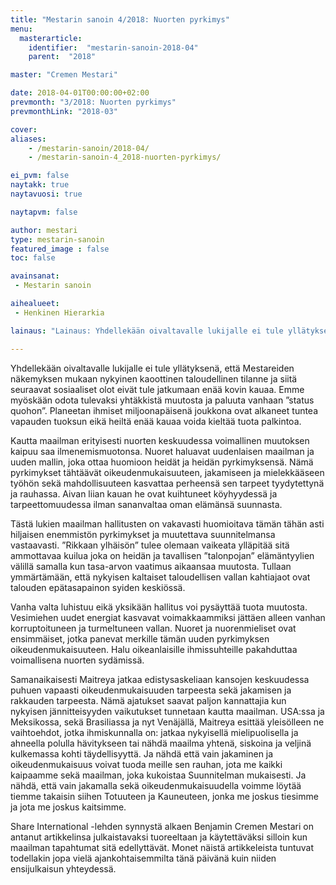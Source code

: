 ```yaml
---
title: "Mestarin sanoin 4/2018: Nuorten pyrkimys"
menu:
  masterarticle:
    identifier:  "mestarin-sanoin-2018-04"
    parent:  "2018"

master: "Cremen Mestari"

date: 2018-04-01T00:00:00+02:00
prevmonth: "3/2018: Nuorten pyrkimys"
prevmonthLink: "2018-03"

cover:
aliases:
    - /mestarin-sanoin/2018-04/
    - /mestarin-sanoin-4_2018-nuorten-pyrkimys/

ei_pvm: false
naytakk: true
naytavuosi: true

naytapvm: false

author: mestari
type: mestarin-sanoin
featured_image : false
toc: false

avainsanat:
 - Mestarin sanoin

aihealueet:
 - Henkinen Hierarkia

lainaus: "Lainaus: Yhdellekään oivaltavalle lukijalle ei tule yllätyksenä, että Mestareiden näkemyksen mukaan nykyinen kaoottinen taloudellinen tilanne ja siitä seuraavat sosiaaliset olot eivät tule jatkumaan enää kovin kauaa."

---
```

<p>Yhdellekään oivaltavalle lukijalle ei tule yllätyksenä, että Mestareiden näkemyksen mukaan nykyinen kaoottinen taloudellinen tilanne ja siitä seuraavat sosiaaliset olot eivät tule jatkumaan enää kovin kauaa. Emme myöskään odota tulevaksi yhtäkkistä muutosta ja paluuta vanhaan ”status quohon”. Planeetan ihmiset miljoonapäisenä joukkona ovat alkaneet tuntea vapauden tuoksun eikä heiltä enää kauaa voida kieltää tuota palkintoa.</p>

<p>Kautta maailman erityisesti nuorten keskuudessa voimallinen muutoksen kaipuu saa ilmenemismuotonsa. Nuoret haluavat uudenlaisen maailman ja uuden mallin, joka ottaa huomioon heidät ja heidän pyrkimyksensä. Nämä pyrkimykset tähtäävät oikeudenmukaisuuteen, jakamiseen ja mielekkääseen työhön sekä mahdollisuuteen kasvattaa perheensä sen tarpeet tyydytettynä ja rauhassa. Aivan liian kauan he ovat kuihtuneet köyhyydessä ja tarpeettomuudessa ilman sananvaltaa oman elämänsä suunnasta.</p>

<p>Tästä lukien maailman hallitusten on vakavasti huomioitava tämän tähän asti hiljaisen enemmistön pyrkimykset ja muutettava suunnitelmansa vastaavasti. ”Rikkaan ylhäisön” tulee olemaan vaikeata ylläpitää sitä ammottavaa kuilua joka on heidän ja tavallisen ”talonpojan” elämäntyylien välillä samalla kun tasa-arvon vaatimus aikaansaa muutosta. Tullaan ymmärtämään, että nykyisen kaltaiset taloudellisen vallan kahtiajaot ovat talouden epätasapainon syiden keskiössä.</p>

<p>Vanha valta luhistuu eikä yksikään hallitus voi pysäyttää tuota muutosta. Vesimiehen uudet energiat kasvavat voimakkaammiksi jättäen alleen vanhan korruptoituneen ja turmeltuneen vallan. Nuoret ja nuorenmieliset ovat ensimmäiset, jotka panevat merkille tämän uuden pyrkimyksen oikeudenmukaisuuteen. Halu oikeanlaisille ihmissuhteille pakahduttaa voimallisena nuorten sydämissä.</p>

<p>Samanaikaisesti Maitreya jatkaa edistysaskeliaan kansojen keskuudessa puhuen vapaasti oikeudenmukaisuuden tarpeesta sekä jakamisen ja rakkauden tarpeesta. Nämä ajatukset saavat paljon kannattajia kun nykyisen jännitteisyyden vaikutukset tunnetaan kautta maailman. USA:ssa ja Meksikossa, sekä Brasiliassa ja nyt Venäjällä, Maitreya esittää yleisölleen ne vaihtoehdot, jotka ihmiskunnalla on: jatkaa nykyisellä mielipuolisella ja ahneella polulla hävitykseen tai nähdä maailma yhtenä, siskoina ja veljinä kulkemassa kohti täydellisyyttä. Ja nähdä että vain jakaminen ja oikeudenmukaisuus voivat tuoda meille sen rauhan, jota me kaikki kaipaamme sekä maailman, joka kukoistaa Suunnitelman mukaisesti. Ja nähdä, että vain jakamalla sekä oikeudenmukaisuudella voimme löytää tiemme takaisin siihen Totuuteen ja Kauneuteen, jonka me joskus tiesimme ja jota me joskus kaitsimme.</p>

<p>Share International -lehden synnystä alkaen Benjamin Cremen Mestari on antanut artikkelinsa julkaistavaksi tuoreeltaan ja käytettäväksi silloin kun maailman tapahtumat sitä edellyttävät. Monet näistä artikkeleista tuntuvat todellakin jopa vielä ajankohtaisemmilta tänä päivänä kuin niiden ensijulkaisun yhteydessä.</p>